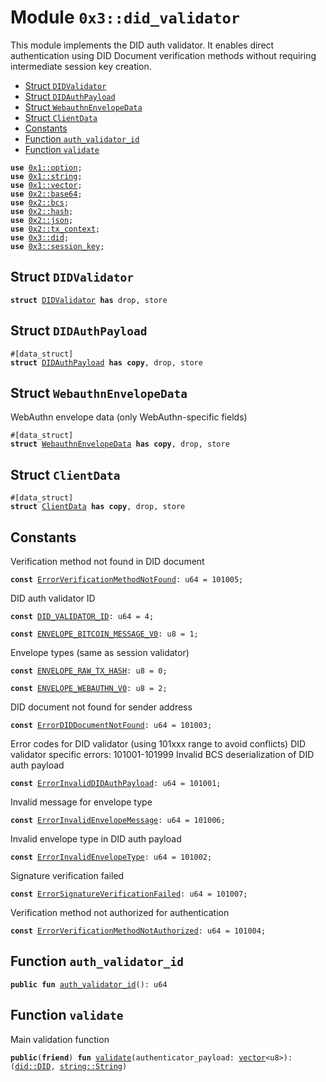 
<a name="0x3_did_validator"></a>

# Module `0x3::did_validator`

This module implements the DID auth validator.
It enables direct authentication using DID Document verification methods
without requiring intermediate session key creation.


-  [Struct `DIDValidator`](#0x3_did_validator_DIDValidator)
-  [Struct `DIDAuthPayload`](#0x3_did_validator_DIDAuthPayload)
-  [Struct `WebauthnEnvelopeData`](#0x3_did_validator_WebauthnEnvelopeData)
-  [Struct `ClientData`](#0x3_did_validator_ClientData)
-  [Constants](#@Constants_0)
-  [Function `auth_validator_id`](#0x3_did_validator_auth_validator_id)
-  [Function `validate`](#0x3_did_validator_validate)


<pre><code><b>use</b> <a href="">0x1::option</a>;
<b>use</b> <a href="">0x1::string</a>;
<b>use</b> <a href="">0x1::vector</a>;
<b>use</b> <a href="">0x2::base64</a>;
<b>use</b> <a href="">0x2::bcs</a>;
<b>use</b> <a href="">0x2::hash</a>;
<b>use</b> <a href="">0x2::json</a>;
<b>use</b> <a href="">0x2::tx_context</a>;
<b>use</b> <a href="did.md#0x3_did">0x3::did</a>;
<b>use</b> <a href="session_key.md#0x3_session_key">0x3::session_key</a>;
</code></pre>



<a name="0x3_did_validator_DIDValidator"></a>

## Struct `DIDValidator`



<pre><code><b>struct</b> <a href="did_validator.md#0x3_did_validator_DIDValidator">DIDValidator</a> <b>has</b> drop, store
</code></pre>



<a name="0x3_did_validator_DIDAuthPayload"></a>

## Struct `DIDAuthPayload`



<pre><code>#[data_struct]
<b>struct</b> <a href="did_validator.md#0x3_did_validator_DIDAuthPayload">DIDAuthPayload</a> <b>has</b> <b>copy</b>, drop, store
</code></pre>



<a name="0x3_did_validator_WebauthnEnvelopeData"></a>

## Struct `WebauthnEnvelopeData`

WebAuthn envelope data (only WebAuthn-specific fields)


<pre><code>#[data_struct]
<b>struct</b> <a href="did_validator.md#0x3_did_validator_WebauthnEnvelopeData">WebauthnEnvelopeData</a> <b>has</b> <b>copy</b>, drop, store
</code></pre>



<a name="0x3_did_validator_ClientData"></a>

## Struct `ClientData`



<pre><code>#[data_struct]
<b>struct</b> <a href="did_validator.md#0x3_did_validator_ClientData">ClientData</a> <b>has</b> <b>copy</b>, drop, store
</code></pre>



<a name="@Constants_0"></a>

## Constants


<a name="0x3_did_validator_ErrorVerificationMethodNotFound"></a>

Verification method not found in DID document


<pre><code><b>const</b> <a href="did_validator.md#0x3_did_validator_ErrorVerificationMethodNotFound">ErrorVerificationMethodNotFound</a>: u64 = 101005;
</code></pre>



<a name="0x3_did_validator_DID_VALIDATOR_ID"></a>

DID auth validator ID


<pre><code><b>const</b> <a href="did_validator.md#0x3_did_validator_DID_VALIDATOR_ID">DID_VALIDATOR_ID</a>: u64 = 4;
</code></pre>



<a name="0x3_did_validator_ENVELOPE_BITCOIN_MESSAGE_V0"></a>



<pre><code><b>const</b> <a href="did_validator.md#0x3_did_validator_ENVELOPE_BITCOIN_MESSAGE_V0">ENVELOPE_BITCOIN_MESSAGE_V0</a>: u8 = 1;
</code></pre>



<a name="0x3_did_validator_ENVELOPE_RAW_TX_HASH"></a>

Envelope types (same as session validator)


<pre><code><b>const</b> <a href="did_validator.md#0x3_did_validator_ENVELOPE_RAW_TX_HASH">ENVELOPE_RAW_TX_HASH</a>: u8 = 0;
</code></pre>



<a name="0x3_did_validator_ENVELOPE_WEBAUTHN_V0"></a>



<pre><code><b>const</b> <a href="did_validator.md#0x3_did_validator_ENVELOPE_WEBAUTHN_V0">ENVELOPE_WEBAUTHN_V0</a>: u8 = 2;
</code></pre>



<a name="0x3_did_validator_ErrorDIDDocumentNotFound"></a>

DID document not found for sender address


<pre><code><b>const</b> <a href="did_validator.md#0x3_did_validator_ErrorDIDDocumentNotFound">ErrorDIDDocumentNotFound</a>: u64 = 101003;
</code></pre>



<a name="0x3_did_validator_ErrorInvalidDIDAuthPayload"></a>

Error codes for DID validator (using 101xxx range to avoid conflicts)
DID validator specific errors: 101001-101999
Invalid BCS deserialization of DID auth payload


<pre><code><b>const</b> <a href="did_validator.md#0x3_did_validator_ErrorInvalidDIDAuthPayload">ErrorInvalidDIDAuthPayload</a>: u64 = 101001;
</code></pre>



<a name="0x3_did_validator_ErrorInvalidEnvelopeMessage"></a>

Invalid message for envelope type


<pre><code><b>const</b> <a href="did_validator.md#0x3_did_validator_ErrorInvalidEnvelopeMessage">ErrorInvalidEnvelopeMessage</a>: u64 = 101006;
</code></pre>



<a name="0x3_did_validator_ErrorInvalidEnvelopeType"></a>

Invalid envelope type in DID auth payload


<pre><code><b>const</b> <a href="did_validator.md#0x3_did_validator_ErrorInvalidEnvelopeType">ErrorInvalidEnvelopeType</a>: u64 = 101002;
</code></pre>



<a name="0x3_did_validator_ErrorSignatureVerificationFailed"></a>

Signature verification failed


<pre><code><b>const</b> <a href="did_validator.md#0x3_did_validator_ErrorSignatureVerificationFailed">ErrorSignatureVerificationFailed</a>: u64 = 101007;
</code></pre>



<a name="0x3_did_validator_ErrorVerificationMethodNotAuthorized"></a>

Verification method not authorized for authentication


<pre><code><b>const</b> <a href="did_validator.md#0x3_did_validator_ErrorVerificationMethodNotAuthorized">ErrorVerificationMethodNotAuthorized</a>: u64 = 101004;
</code></pre>



<a name="0x3_did_validator_auth_validator_id"></a>

## Function `auth_validator_id`



<pre><code><b>public</b> <b>fun</b> <a href="did_validator.md#0x3_did_validator_auth_validator_id">auth_validator_id</a>(): u64
</code></pre>



<a name="0x3_did_validator_validate"></a>

## Function `validate`

Main validation function


<pre><code><b>public</b>(<b>friend</b>) <b>fun</b> <a href="did_validator.md#0x3_did_validator_validate">validate</a>(authenticator_payload: <a href="">vector</a>&lt;u8&gt;): (<a href="did.md#0x3_did_DID">did::DID</a>, <a href="_String">string::String</a>)
</code></pre>
